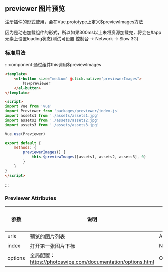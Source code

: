 <script>
    import baseVue from './import.js'

    export default baseVue
</script>

## previewer 图片预览

注册插件的形式使用，会在Vue.prototype上定义$previewImages方法

因为是动态加载组件的形式，所以如果300ms以上未将资源加载完，将会在#app元素上设置loading状态(测试可设置 控制台 -> Network -> Slow 3G)

### 标准用法
:::component 通过组件this调用$previewImages
```html
<template>
    <el-button size="medium" @click.native="previewerImages">
        打开previewer
    </el-button>
</template>

<script>
import Vue from 'vue'
import Previewer from 'packages/previewer/index.js'
import assets1 from './assets/assets1.jpg'
import assets2 from './assets/assets2.jpg'
import assets3 from './assets/assets3.jpg'

Vue.use(Previewer)

export default {
    methods: {
        previewerImages() {
            this.$previewImages([assets1, assets2, assets3], 0)
        }
    }
}
</script>
```
:::

### Previewer Attributes

| 参数          | 说明            | 类型            | 可选值                 | 默认值   |
|------------- |---------------- |---------------- |---------------------- |-------- |
| urls | 预览的图片列表 | Array | — | [] |
| index | 打开第一张图片下标 | Number | — | 0 |
| options | 全局配置：https://photoswipe.com/documentation/options.html | Object | — | - |